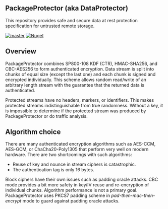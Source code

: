 ## PackageProtector (aka DataProtector)

This repository provides safe and secure data at rest protection specification for untrusted remote storage.

[![master](https://github.com/neliva/Neliva.Security.Cryptography.PackageProtector/workflows/master/badge.svg)](https://github.com/neliva/Neliva.Security.Cryptography.PackageProtector/actions?query=workflow%3Amaster)
[![Nuget](https://img.shields.io/nuget/v/Neliva.Security.Cryptography.PackageProtector?style=plastic)](https://www.nuget.org/packages/Neliva.Security.Cryptography.PackageProtector)

## Overview

PackageProtector combines SP800-108 KDF (CTR), HMAC-SHA256, and CBC-AES256 to form authenticated encryption. Data stream is split into chunks of equal size (except the last one) and each chunk is signed and encrypted individually. This scheme allows random read/write of an arbitrary length stream with the guarantee that the returned data is authenticated.

Protected streams have no headers, markers, or identifiers. This makes protected streams indistinguishable from true randomness. Without a key, it is impossible to determine if the protected stream was produced by PackageProtector or do traffic analysis.

## Algorithm choice

There are many authenticated encryption algorithms such as AES-CCM, AES-GCM, or ChaCha20-Poly1305 that perform very well on modern hardware. There are two shortcomings with such algorithms:
* Reuse of key and nounce in stream ciphers is catastrophic.
* The authentication tag is only 16 bytes.

Block ciphers have their own issues such as padding oracle attacks. CBC mode provides a bit more safety in key/IV reuse and re-encryption of individual chunks. Algorithm performance is not a primary goal. PackageProtector uses PKCS7 padding scheme in *pad-then-mac-then-encrypt* mode to guard against padding oracle attacks.
